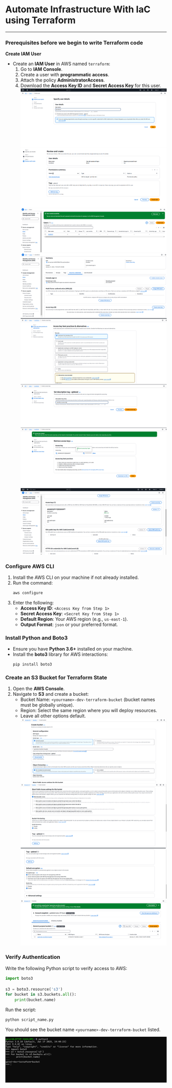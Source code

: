 
# Automate Infrastructure With IaC using Terraform

---
### **Prerequisites before we begin to write Terraform code**
**Create IAM User**
- Create an **IAM User** in AWS named `terraform`:
  1. Go to **IAM Console**.
  2. Create a user with **programmatic access**.
  3. Attach the policy **AdministratorAccess**.
  4. Download the **Access Key ID** and **Secret Access Key** for this user.
  ![AWS Cloud Solutions](./self_study/images/a.png) 
  ![AWS Cloud Solutions](./self_study/images/b.png) 
  ![AWS Cloud Solutions](./self_study/images/c.png) 
  ![AWS Cloud Solutions](./self_study/images/d.png)
  ![AWS Cloud Solutions](./self_study/images/e.png)
  ![AWS Cloud Solutions](./self_study/images/f.png)
  ![AWS Cloud Solutions](./self_study/images/g.png)
  ![AWS Cloud Solutions](./self_study/images/h.png)

### **Configure AWS CLI**
1. Install the AWS CLI on your machine if not already installed.
2. Run the command:
   ```bash
   aws configure
   ```
3. Enter the following:
   - **Access Key ID**: `<Access Key from Step 1>`
   - **Secret Access Key**: `<Secret Key from Step 1>`
   - **Default Region**: Your AWS region (e.g., `us-east-1`).
   - **Output Format**: `json` or your preferred format.

### **Install Python and Boto3**
- Ensure you have **Python 3.6+** installed on your machine.
- Install the **boto3** library for AWS interactions:
  ```bash
  pip install boto3
  ```
### **Create an S3 Bucket for Terraform State**
1. Open the **AWS Console**.
2. Navigate to **S3** and create a bucket:
   - Bucket Name: `<yourname>-dev-terraform-bucket` (bucket names must be globally unique).
   - Region: Select the same region where you will deploy resources.
   - Leave all other options default.
    ![AWS Cloud Solutions](./self_study/images/k.png)
    ![AWS Cloud Solutions](./self_study/images/l.png)
    ![AWS Cloud Solutions](./self_study/images/m.png)
    ![AWS Cloud Solutions](./self_study/images/n.png)
    
### **Verify Authentication**
Write the following Python script to verify access to AWS:
```python
import boto3

s3 = boto3.resource('s3')
for bucket in s3.buckets.all():
    print(bucket.name)
```
Run the script:
```bash
python script_name.py
```
You should see the bucket name `<yourname>-dev-terraform-bucket` listed.

![AWS Cloud Solutions](./self_study/images/ab.png)


